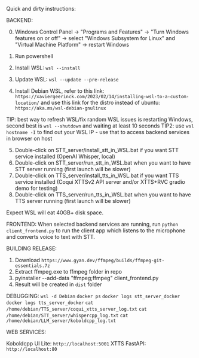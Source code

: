 Quick and dirty instructions:

BACKEND:

0) Windows Control Panel -> "Programs and Features" -> "Turn Windows features on or off" -> select "Windows Subsystem for Linux" and "Virtual Machine Platform" -> restart Windows

1) Run powershell
2) Install WSL: `wsl --install`
3) Update WSL: `wsl --update --pre-release`
4) Install Debian WSL, refer to this link:
`https://xaviergeerinck.com/2023/02/14/installing-wsl-to-a-custom-location/`
and use this link for the distro instead of ubuntu:
`https://aka.ms/wsl-debian-gnulinux`

TIP: best way to refresh WSL/fix random WSL issues is restarting Windows, second best is `wsl --shutdown` and waiting at least 10 seconds
TIP2: use `wsl hostname -I` to find out your WSL IP - use that to access backend services in browser on host

5) Double-click on STT_server/install_stt_in_WSL.bat if you want STT service installed (OpenAI Whisper, local)
6) Double-click on STT_server/run_stt_in_WSL.bat when you want to have STT server running (first launch will be slower)
7) Double-click on TTS_server/install_tts_in_WSL.bat if you want TTS service installed (Coqui XTTSv2 API server and/or XTTS+RVC gradio demo for testing)
8) Double-click on TTS_server/run_tts_in_WSL.bat when you want to have TTS server running (first launch will be slower)

Expect WSL will eat 40GB+ disk space.


FRONTEND:
When selected backend services are running, run `python client_frontend.py` to run the client app which listens to the microphone and converts voice to text with STT.

BUILDING RELEASE:
1) Download `https://www.gyan.dev/ffmpeg/builds/ffmpeg-git-essentials.7z`
2) Extract ffmpeg.exe to ffmpeg folder in repo
3) pyinstaller --add-data "ffmpeg;ffmpeg" client_frontend.py
4) Result will be created in `dist` folder

DEBUGGING:
`wsl -d Debian`
`docker ps`
`docker logs stt_server_docker`
`docker logs tts_server_docker`
`cat /home/debian/TTS_server/coqui_xtts_server_log.txt`
`cat /home/debian/STT_server/whispercpp_log.txt`
`cat /home/debian/LLM_server/koboldcpp_log.txt`

WEB SERVICES:

Koboldcpp UI Lite:
`http://localhost:5001`
XTTS FastAPI:
`http://localhost:80`

